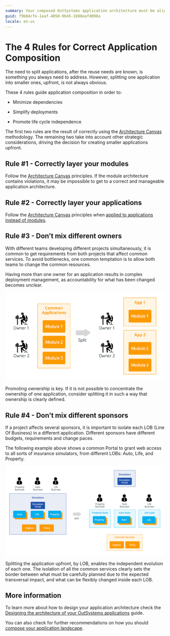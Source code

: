 ```yaml
---
summary: Your composed OutSystems application architecture must be aligned with recommended principles and take business organization and strategy into account.
guid: f9b84cfe-1aaf-4050-9b45-1b98eafd098a
locale: en-us
---
```


# The 4 Rules for Correct Application Composition

The need to split applications, after the reuse needs are known, is something you always need to address. However, splitting one application into smaller ones, upfront, is not always obvious.

These 4 rules guide application composition in order to:

* Minimize dependencies

* Simplify deployments

* Promote life cycle independence

The first two rules are the result of correctly using the [Architecture Canvas ](https://success.outsystems.com/Support/Enterprise_Customers/Maintenance_and_Operations/Designing_the_architecture_of_your_OutSystems_applications/01_The_4_Layer_Canvas)methodology. The remaining two take into account other strategic considerations, driving the decision for creating smaller applications upfront.

## Rule #1 - Correctly layer your modules

Follow the [Architecture Canvas](https://success.outsystems.com/Support/Enterprise_Customers/Maintenance_and_Operations/Designing_the_architecture_of_your_OutSystems_applications/01_The_4_Layer_Canvas) principles. If the module architecture contains violations, it may be impossible to get to a correct and manageable application architecture.

## Rule #2 - Correctly layer your applications

Follow the [Architecture Canvas](https://success.outsystems.com/Support/Enterprise_Customers/Maintenance_and_Operations/Designing_the_architecture_of_your_OutSystems_applications/01_The_4_Layer_Canvas) principles when [applied to applications instead of modules](https://success.outsystems.com/Support/Enterprise_Customers/Maintenance_and_Operations/Designing_the_architecture_of_your_OutSystems_applications/Application_composition/01_Applying_the_4_Layer_Canvas_to_applications).

## Rule #3 - Don’t mix different owners

With different teams developing different projects simultaneously, it is common to get requirements from both projects that affect common services. To avoid bottlenecks, one common temptation is to allow both teams to change the common resources.

Having more than one owner for an application results in complex deployment management, as accountability for what has been changed becomes unclear.

![ ](images/The-4-Rules-for-Correct-Application-Composition_0.png)

 

Promoting ownership is key. If it is not possible to concentrate the ownership of one application, consider splitting it in such a way that ownership is clearly defined.

## Rule #4 - Don’t mix different sponsors

If a project affects several sponsors, it is important to isolate each LOB (Line Of Business) in a different application. Different sponsors have different budgets, requirements and change paces.

The following example above shows a common Portal to grant web access to all sorts of insurance simulators, from different LOBs: Auto, Life, and Property.  

![ ](images/The-4-Rules-for-Correct-Application-Composition_1.png)

Splitting the application upfront, by LOB, enables the independent evolution of each one. The isolation of all the common services clearly sets the border between what must be carefully planned due to the expected transversal impact, and what can be flexibly changed inside each LOB.

## More information

To learn more about how to design your application architecture check the [Designing the architecture of your OutSystems applications](https://success.outsystems.com/Support/Enterprise_Customers/Maintenance_and_Operations/Designing_the_architecture_of_your_OutSystems_applications) guide.

You can also check for further recommendations on how you should [compose your application landscape](https://success.outsystems.com/Support/Enterprise_Customers/Maintenance_and_Operations/Designing_the_architecture_of_your_OutSystems_applications/Application_composition).


